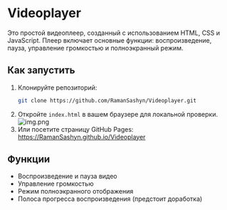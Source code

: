 # Videoplayer

Это простой видеоплеер, созданный с использованием HTML, CSS и JavaScript. Плеер включает основные функции: воспроизведение, пауза, управление громкостью и полноэкранный режим. 

## Как запустить

1. Клонируйте репозиторий:
   ```bash
   git clone https://github.com/RamanSashyn/Videoplayer.git
2. Откройте ```index.html``` в вашем браузере для локальной проверки.
![img.png](img.png)
3. Или посетите страницу GitHub Pages: https://RamanSashyn.github.io/Videoplayer

## Функции

* Воспроизведение и пауза видео
* Управление громкостью
* Режим полноэкранного отображения
* Полоса прогресса воспроизведения (предстоит доработка)
